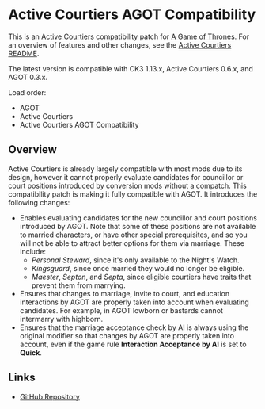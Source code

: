 # Active Courtiers AGOT Compatibility

This is an [Active Courtiers](https://steamcommunity.com/sharedfiles/filedetails/?id=3157170996) compatibility patch for [A Game of Thrones](https://steamcommunity.com/sharedfiles/filedetails/?id=2962333032). For an overview of features and other changes, see the [Active Courtiers README](https://github.com/pharaox/active_courtiers/blob/main/README.md).

The latest version is compatible with CK3 1.13.x, Active Courtiers 0.6.x, and AGOT 0.3.x.

Load order:

* AGOT
* Active Courtiers
* Active Courtiers AGOT Compatibility

## Overview

Active Courtiers is already largely compatible with most mods due to its design, however it cannot properly evaluate candidates for councillor or court positions introduced by conversion mods without a compatch. This compatibility patch is making it fully compatible with AGOT. It introduces the following changes:

* Enables evaluating candidates for the new councillor and court positions introduced by AGOT. Note that some of these positions are not available to married characters, or have other special prerequisites, and so you will not be able to attract better options for them via marriage. These include:
  * *Personal Steward*, since it's only available to the Night's Watch.
  * *Kingsguard*, since once married they would no longer be eligible.
  * *Maester*, *Septon*, and *Septa*, since eligible courtiers have traits that prevent them from marrying.
* Ensures that changes to marriage, invite to court, and education interactions by AGOT are properly taken into account when evaluating candidates. For example, in AGOT lowborn or bastards cannot intermarry with highborn.
* Ensures that the marriage acceptance check by AI is always using the original modifier so that changes by AGOT are properly taken into account, even if the game rule **Interaction Acceptance by AI** is set to **Quick**.

## Links

* [GitHub Repository](https://github.com/pharaox/active_courtiers_agot)
